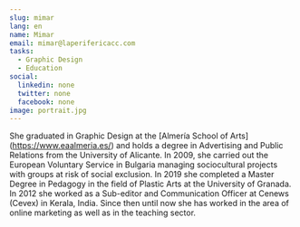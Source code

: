 ```yaml
---
slug: mimar
lang: en
name: Mimar
email: mimar@laperifericacc.com
tasks:
  - Graphic Design
  - Education
social:
  linkedin: none
  twitter: none
  facebook: none
image: portrait.jpg
---
```


She graduated in Graphic Design at the [Almería School of Arts] (https://www.eaalmeria.es/) and holds a degree 
in Advertising and Public Relations from the University of Alicante. In 2009, she carried out the European 
Voluntary Service in Bulgaria managing sociocultural projects with groups at risk of social exclusion. 
In 2019 she completed a Master Degree in Pedagogy in the field of Plastic Arts at the University of Granada. 
In 2012 she worked as a Sub-editor and Communication Officer at Cenews (Cevex) in Kerala, India. Since then until 
now she has worked in the area of online marketing as well as in the teaching sector.
